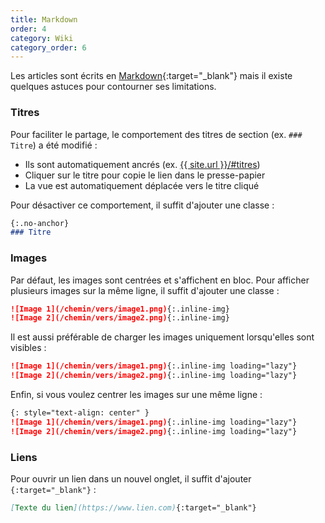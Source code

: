 ```yaml
---
title: Markdown
order: 4
category: Wiki
category_order: 6
---
```


Les articles sont écrits en [Markdown](https://www.markdownguide.org/){:target="_blank"} mais il existe quelques astuces pour contourner ses limitations.

### Titres

Pour faciliter le partage, le comportement des titres de section (ex. `### Titre`) a été modifié :
- Ils sont automatiquement ancrés (ex. [{{ site.url }}/#titres](#titres))
- Cliquer sur le titre pour copie le lien dans le presse-papier
- La vue est automatiquement déplacée vers le titre cliqué

Pour désactiver ce comportement, il suffit d'ajouter une classe :
```md
{:.no-anchor}
### Titre
```

### Images

Par défaut, les images sont centrées et s'affichent en bloc.
Pour afficher plusieurs images sur la même ligne, il suffit d'ajouter une classe :
```md
![Image 1](/chemin/vers/image1.png){:.inline-img}
![Image 2](/chemin/vers/image2.png){:.inline-img}
```

Il est aussi préférable de charger les images uniquement lorsqu'elles sont visibles :
```md
![Image 1](/chemin/vers/image1.png){:.inline-img loading="lazy"}
![Image 2](/chemin/vers/image2.png){:.inline-img loading="lazy"}
```

Enfin, si vous voulez centrer les images sur une même ligne :
```md
{: style="text-align: center" }
![Image 1](/chemin/vers/image1.png){:.inline-img loading="lazy"}
![Image 2](/chemin/vers/image2.png){:.inline-img loading="lazy"}
```

### Liens

Pour ouvrir un lien dans un nouvel onglet, il suffit d'ajouter `{:target="_blank"}` :
```md
[Texte du lien](https://www.lien.com){:target="_blank"}
```
